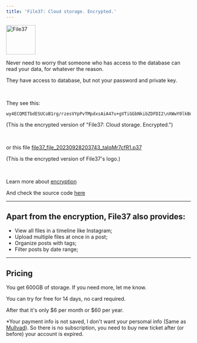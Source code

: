 ```yaml
---
title: 'File37: Cloud storage. Encrypted.'
---
```


<img src="/assets/file37.png" alt="File37" width="80" />
 
Never need to worry that someone who has access to the database can read your data, for whatever the reason.

They have access to database, but not your password and private key.

<br />

They see this:

```
wy4ECQMITbdESUCoB1rg/rzesVYpPvTMpdxsAiA47u+gVTiGGbNkibZDFDI2\nXWwY0lkBdBi95yKlX+1nxzcPPYpVYbkZ0tW5Aew7vgOmLTG58NZKbZVnjfHX\nwm6pNIK/hPyL/McB0t7AfFfHGK0hTWG/uLZt9H87qtpPyKVuB2xSRoMe0I/g\nE5raOQ==\n=udhY
```

(This is the encrypted version of "File37: Cloud storage. Encrypted.")

<br />

or this file [file37_file_20230928203743_taIqMr7cfR1.p37](https://peng37.com/assets/file37_file_20230928203743_taIqMr7cfR1.p37)

(This is the encrypted version of File37's logo.)

<br />

Learn more about [encryption](/encryption/)

And check the source code [here](https://github.com/penghuili/File37)

---

## Apart from the encryption, File37 also provides:

- View all files in a timeline like Instagram;
- Upload multiple files at once in a post;
- Organize posts with tags;
- Filter posts by date range;

---

## Pricing

You get 600GB of storage. If you need more, let me know.

You can try for free for 14 days, no card required.

After that it's only $6 per month or $60 per year.

*Your payment info is not saved, I don't want your persomal info (Same as [Mullvad](https://mullvad.net/en)). So there is no subscription, you need to buy new ticket after (or before) your account is expired.
